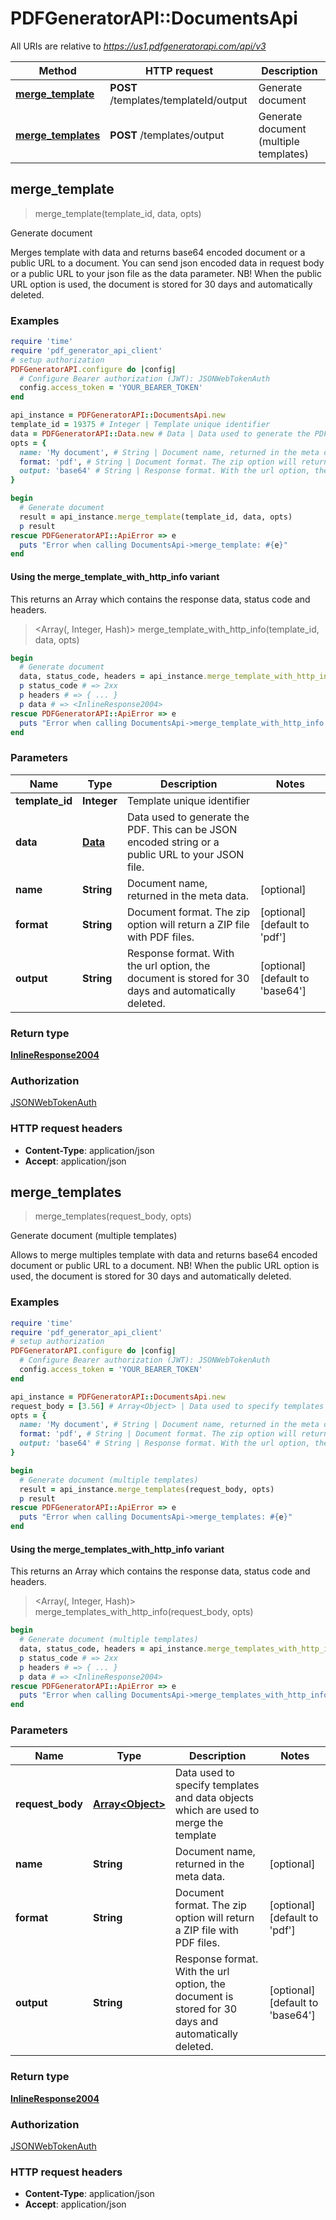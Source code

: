 # PDFGeneratorAPI::DocumentsApi

All URIs are relative to *https://us1.pdfgeneratorapi.com/api/v3*

| Method | HTTP request | Description |
| ------ | ------------ | ----------- |
| [**merge_template**](DocumentsApi.md#merge_template) | **POST** /templates/templateId/output | Generate document |
| [**merge_templates**](DocumentsApi.md#merge_templates) | **POST** /templates/output | Generate document (multiple templates) |


## merge_template

> <InlineResponse2004> merge_template(template_id, data, opts)

Generate document

Merges template with data and returns base64 encoded document or a public URL to a document. You can send json encoded data in request body or a public URL to your json file as the data parameter. NB! When the public URL option is used, the document is stored for 30 days and automatically deleted.

### Examples

```ruby
require 'time'
require 'pdf_generator_api_client'
# setup authorization
PDFGeneratorAPI.configure do |config|
  # Configure Bearer authorization (JWT): JSONWebTokenAuth
  config.access_token = 'YOUR_BEARER_TOKEN'
end

api_instance = PDFGeneratorAPI::DocumentsApi.new
template_id = 19375 # Integer | Template unique identifier
data = PDFGeneratorAPI::Data.new # Data | Data used to generate the PDF. This can be JSON encoded string or a public URL to your JSON file.
opts = {
  name: 'My document', # String | Document name, returned in the meta data.
  format: 'pdf', # String | Document format. The zip option will return a ZIP file with PDF files.
  output: 'base64' # String | Response format. With the url option, the document is stored for 30 days and automatically deleted.
}

begin
  # Generate document
  result = api_instance.merge_template(template_id, data, opts)
  p result
rescue PDFGeneratorAPI::ApiError => e
  puts "Error when calling DocumentsApi->merge_template: #{e}"
end
```

#### Using the merge_template_with_http_info variant

This returns an Array which contains the response data, status code and headers.

> <Array(<InlineResponse2004>, Integer, Hash)> merge_template_with_http_info(template_id, data, opts)

```ruby
begin
  # Generate document
  data, status_code, headers = api_instance.merge_template_with_http_info(template_id, data, opts)
  p status_code # => 2xx
  p headers # => { ... }
  p data # => <InlineResponse2004>
rescue PDFGeneratorAPI::ApiError => e
  puts "Error when calling DocumentsApi->merge_template_with_http_info: #{e}"
end
```

### Parameters

| Name | Type | Description | Notes |
| ---- | ---- | ----------- | ----- |
| **template_id** | **Integer** | Template unique identifier |  |
| **data** | [**Data**](Data.md) | Data used to generate the PDF. This can be JSON encoded string or a public URL to your JSON file. |  |
| **name** | **String** | Document name, returned in the meta data. | [optional] |
| **format** | **String** | Document format. The zip option will return a ZIP file with PDF files. | [optional][default to &#39;pdf&#39;] |
| **output** | **String** | Response format. With the url option, the document is stored for 30 days and automatically deleted. | [optional][default to &#39;base64&#39;] |

### Return type

[**InlineResponse2004**](InlineResponse2004.md)

### Authorization

[JSONWebTokenAuth](../README.md#JSONWebTokenAuth)

### HTTP request headers

- **Content-Type**: application/json
- **Accept**: application/json


## merge_templates

> <InlineResponse2004> merge_templates(request_body, opts)

Generate document (multiple templates)

Allows to merge multiples template with data and returns base64 encoded document or public URL to a document. NB! When the public URL option is used, the document is stored for 30 days and automatically deleted.

### Examples

```ruby
require 'time'
require 'pdf_generator_api_client'
# setup authorization
PDFGeneratorAPI.configure do |config|
  # Configure Bearer authorization (JWT): JSONWebTokenAuth
  config.access_token = 'YOUR_BEARER_TOKEN'
end

api_instance = PDFGeneratorAPI::DocumentsApi.new
request_body = [3.56] # Array<Object> | Data used to specify templates and data objects which are used to merge the template
opts = {
  name: 'My document', # String | Document name, returned in the meta data.
  format: 'pdf', # String | Document format. The zip option will return a ZIP file with PDF files.
  output: 'base64' # String | Response format. With the url option, the document is stored for 30 days and automatically deleted.
}

begin
  # Generate document (multiple templates)
  result = api_instance.merge_templates(request_body, opts)
  p result
rescue PDFGeneratorAPI::ApiError => e
  puts "Error when calling DocumentsApi->merge_templates: #{e}"
end
```

#### Using the merge_templates_with_http_info variant

This returns an Array which contains the response data, status code and headers.

> <Array(<InlineResponse2004>, Integer, Hash)> merge_templates_with_http_info(request_body, opts)

```ruby
begin
  # Generate document (multiple templates)
  data, status_code, headers = api_instance.merge_templates_with_http_info(request_body, opts)
  p status_code # => 2xx
  p headers # => { ... }
  p data # => <InlineResponse2004>
rescue PDFGeneratorAPI::ApiError => e
  puts "Error when calling DocumentsApi->merge_templates_with_http_info: #{e}"
end
```

### Parameters

| Name | Type | Description | Notes |
| ---- | ---- | ----------- | ----- |
| **request_body** | [**Array&lt;Object&gt;**](Object.md) | Data used to specify templates and data objects which are used to merge the template |  |
| **name** | **String** | Document name, returned in the meta data. | [optional] |
| **format** | **String** | Document format. The zip option will return a ZIP file with PDF files. | [optional][default to &#39;pdf&#39;] |
| **output** | **String** | Response format. With the url option, the document is stored for 30 days and automatically deleted. | [optional][default to &#39;base64&#39;] |

### Return type

[**InlineResponse2004**](InlineResponse2004.md)

### Authorization

[JSONWebTokenAuth](../README.md#JSONWebTokenAuth)

### HTTP request headers

- **Content-Type**: application/json
- **Accept**: application/json

